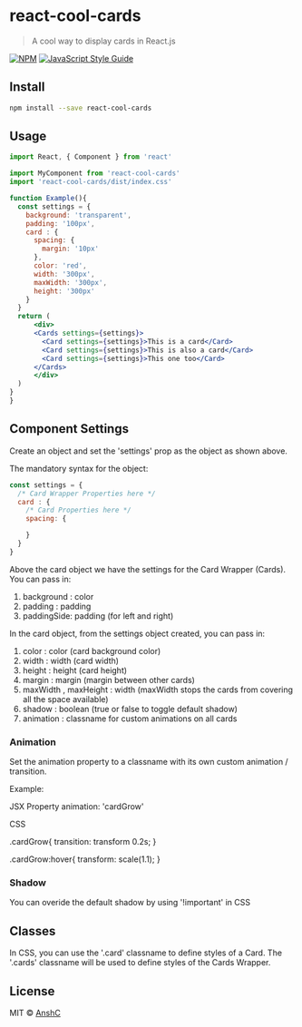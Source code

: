 # react-cool-cards

> A cool way to display cards in React.js

[![NPM](https://img.shields.io/npm/v/react-cool-cards.svg)](https://www.npmjs.com/package/react-cool-cards) [![JavaScript Style Guide](https://img.shields.io/badge/code_style-standard-brightgreen.svg)](https://standardjs.com)

## Install

```bash
npm install --save react-cool-cards
```

## Usage

```jsx
import React, { Component } from 'react'

import MyComponent from 'react-cool-cards'
import 'react-cool-cards/dist/index.css'

function Example(){
  const settings = {
    background: 'transparent',
    padding: '100px',
    card : {
      spacing: {
        margin: '10px'
      },
      color: 'red',
      width: '300px',
      maxWidth: '300px',
      height: '300px'
    }
  }
  return (
      <div>
      <Cards settings={settings}>
        <Card settings={settings}>This is a card</Card>
        <Card settings={settings}>This is also a card</Card>
        <Card settings={settings}>This one too</Card>
      </Cards>
      </div>
  )
}
}
```

## Component Settings

Create an object and set the 'settings' prop as the object as shown above. 

The mandatory syntax for the object: 

```jsx
const settings = {
  /* Card Wrapper Properties here */
  card : {
    /* Card Properties here */
    spacing: {

    }
  }
}

```

Above the card object we have the settings for the Card Wrapper (Cards). You can pass in: 

1. background : color
2. padding : padding
3. paddingSide: padding (for left and right)

In the card object, from the settings object created, you can pass in:

1. color : color (card background color)
2. width : width (card width)
3. height : height (card height)
4. margin : margin (margin between other cards)
5. maxWidth , maxHeight : width (maxWidth stops the cards from covering all the space available)
6. shadow : boolean (true or false to toggle default shadow)
7. animation : classname for custom animations on all cards 

### Animation 

Set the animation property to a classname with its own custom animation / transition. 

Example: 

JSX Property
animation: 'cardGrow'

CSS

.cardGrow{
  transition: transform 0.2s;
}

.cardGrow:hover{
  transform: scale(1.1);
}

### Shadow

You can overide the default shadow by using '!important' in CSS

## Classes

In CSS, you can use the '.card' classname to define styles of a Card. The '.cards' classname will be used to define styles of the Cards Wrapper. 

## License

MIT © [AnshC](https://github.com/AnshC)
